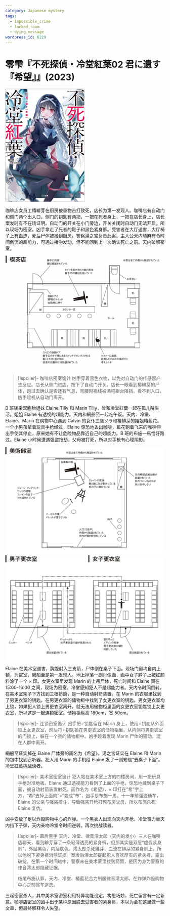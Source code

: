 ```yaml
---
category: Japanese mystery
tags:
  - impossible_crime
  - locked_room
  - dying_message
wordpress_id: 6229
---
```


# 零雫『不死探偵・冷堂紅葉02 君に遺す『希望』』(2023)

<img src=images/2023_cover_2.jpg width=250/>

咖啡店女员工椿緋芽在厨房被重物击打致死，店长为第一发现人。咖啡店有自动门和侧门两个出入口。侧门的钥匙有两把，一把在死者身上，一把在店长身上，店长案发时有不在场证明。自动门的开关在小门旁边，开关关闭时自动门无法开启，所以现场为密室。凶手拿走了死者的鞋子和黑色紧身裤。受害者在大厅遇害，大厅椅子上有血迹，死后尸体被搬到厨房。警察湯之宮负责此案。主人公天内晴麻有令时间倒流的超能力，可通过接吻发动，但不能回到上一次确认死亡之前。天内破解密室。

<img src=images/2023_coffee_shop.jpg width=600/>

> [!spoiler]- 咖啡店密室诡计
> 凶手穿着黑色衣物，以免对自动门的传感器产生反应。店长从侧门进店，按下了自动门开关。店长一眼看到椿緋芽的尸体，跑过去确认是否还有气息，弯腰时视线被酒吧柜台阻挡，看不到入口，凶手趁机从自动门离开。

B 班转来双胞胎姐妹 Elaine Tilly 和 Marin Tilly，曾和冷堂紅葉一起在孤儿院生活。姐姐 Elaine 有透视的超能力。天内和網船至一起吃午饭。天内、冷堂、Elaine、Marin 在购物中心遇到 Calvin 的女仆三鷹ソラ和椿緋芽的姐姐椿藍花。一个小男孩拿着玩具手枪经过，Elaine 惊恐地丢出咖啡，藍花朝着飞来的咖啡伸出手使其停止，原来她有不让危险物品靠近自己的超能力。B 班的布施一馬恰好路过。Elaine 小时候遭遇强盗抢劫，父母被打死，所以对手枪有心理阴影。

<img src=images/2023_art_club.jpg width=600/>
<img src=images/2023_locker_room.jpg width=600/>

Elaine 在美术室遇害，胸腹射入三支箭，尸体倒在桌子下面。现场门窗均自内上锁，为密室，網船至是第一发现人。地上掉落一副肖像画，画中女子脖子上被红颜料涂了一个 × 印。女更衣室里发现 Marin 的上吊尸体，死亡时间和 Elaine 同在 15:00-16:00 之间，现场为密室。冷堂感知犯人不是超能力者。天内令时间倒转，在美术室架子下方找到三根箭筒，是一种自动射箭装置。在 Marin 的衣服里找到了男更衣室的钥匙，在男更衣室的储物柜中找到了女更衣室的钥匙。男女更衣室均上锁，如果犯人锁上男更衣室离开，就无法用储物柜里面的女更衣室钥匙锁上女更衣室，所以这是一起连锁密室。储物柜纵高 180cm，宽 50cm。

> [!spoiler]- 连锁密室诡计
> 凶手把♂钥匙留在 Marin 身上，使用♀钥匙从外面锁上女更衣室，然后将♀钥匙锁在男更衣室的储物柜里，从内侧将男更衣室的门锁上，躲在一个空的储物柜中。凶手趁着发现 Marin 尸体的骚动，混在人群中离开。

網船至证实掉在 Elaine 尸体旁的画名为《希望》。湯之宮证实在 Elaine 和 Marin 的包中找到窃听器。犯人用 Marin 的手机给 Elaine 发了一则短信“去桌子下面”。冷堂紅葉挑战读者。

> [!spoiler]- 美术室密室诡计
> 犯人站在美术室上方的四楼房间，用一把玩具手枪对准地板。Elaine 通过透视能力看到了上面的手枪，惊恐地藏到桌子下面，被自动射箭装置射死。画作名为《希望》，× 印打在“希”字上方，“希”去掉上面的“×”变成“布”，凶手是布施一馬。十一年前强盗劫车，Elaine 的父亲与强盗搏斗，导致强盗开枪打死布施父母，所以布施杀死 Elaine 复仇。

凶手安放了足以炸毁购物中心的炸弹。一个黑衣人出现向天内开枪，冷堂奋力替天内挡下子弹，天内亲吻冷堂令时间逆转。再次挑战读者。

> [!spoiler]- 幕后黑手
> 天内、冷堂、律音澪太郎（天内的发小）三人在咖啡店聊天，看到緋芽穿了一条轻薄透亮的紧身裤，但那其实是双层“虚假紧身裤”，外层黑色，内层肤色。澪太郎杀死緋芽，血流在緋芽的紧身裤上，所以他脱下紧身裤消除证据。案发后澪太郎提起犯人喜欢厚实的紧身裤，露出破绽。在第一个时间轴中，警察未在美术室里找到箭筒，是因为身为警察的律音澪太郎隐藏证据。
> 
> 结尾布施认罪，天内、冷堂、椿藍花合力制服律音澪太郎，在炸弹炸毁购物中心之前驾车逃逸。

三起密室杀人，其中美术室密室利用特异功能设定，构思巧妙，死亡留言有一定新意。咖啡店密室的凶手出于某种原因脱去受害者的紧身裤，本以为会在这里做一些文章，但最终解释令人失望。